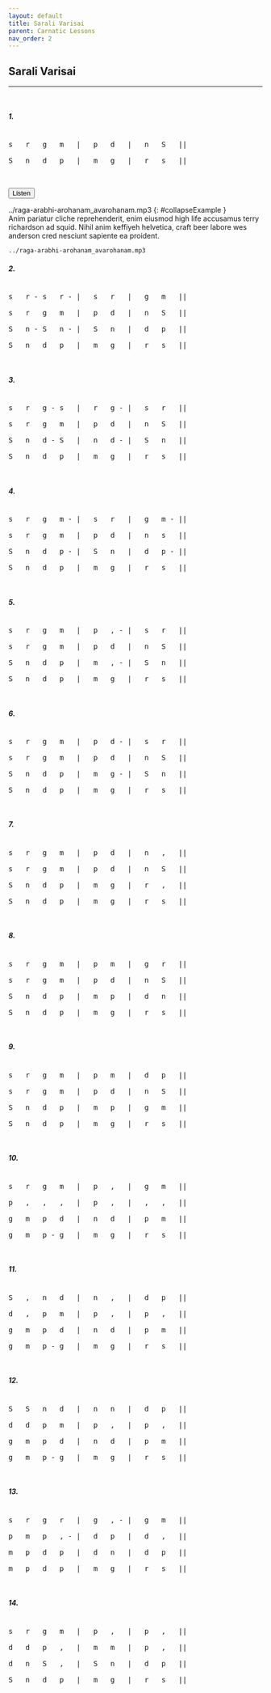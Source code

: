 ```yaml
---
layout: default
title: Sarali Varisai
parent: Carnatic Lessons
nav_order: 2
---
```


## Sarali Varisai

---
<pre>

</pre>

##### **1.**

<pre>

s   r   g   m   |   p   d   |   n   S   ||

S   n   d   p   |   m   g   |   r   s   ||


</pre>
<p>
  <button class="btn btn-primary" type="button" data-toggle="collapse" data-target="#collapseExample" aria-expanded="false" aria-controls="collapseExample">
    Listen
  </button>
</p>
../raga-arabhi-arohanam_avarohanam.mp3
{: #collapseExample }
<div class="collapse" id="collapseExample">
  <div class="card card-body">
    Anim pariatur cliche reprehenderit, enim eiusmod high life accusamus terry richardson ad squid. Nihil anim keffiyeh helvetica, craft beer labore wes anderson cred nesciunt sapiente ea proident.

    ../raga-arabhi-arohanam_avarohanam.mp3
  </div>
</div>


##### **2.**

<pre>

s   r - s   r - |   s   r   |   g   m   ||

s   r   g   m   |   p   d   |   n   S   ||

S   n - S   n - |   S   n   |   d   p   ||

S   n   d   p   |   m   g   |   r   s   ||


</pre>

##### **3.**

<pre>

s   r   g - s   |   r   g - |   s   r   ||

s   r   g   m   |   p   d   |   n   S   ||

S   n   d - S   |   n   d - |   S   n   ||

S   n   d   p   |   m   g   |   r   s   ||


</pre>

##### **4.**

<pre>

s   r   g   m - |   s   r   |   g   m - ||

s   r   g   m   |   p   d   |   n   s   ||

S   n   d   p - |   S   n   |   d   p - ||

S   n   d   p   |   m   g   |   r   s   ||


</pre>

##### **5.**

<pre>

s   r   g   m   |   p   , - |   s   r   ||

s   r   g   m   |   p   d   |   n   S   ||

S   n   d   p   |   m   , - |   S   n   ||

S   n   d   p   |   m   g   |   r   s   ||


</pre>

##### **6.**

<pre>

s   r   g   m   |   p   d - |   s   r   ||

s   r   g   m   |   p   d   |   n   S   ||

S   n   d   p   |   m   g - |   S   n   ||

S   n   d   p   |   m   g   |   r   s   ||


</pre>

##### **7.**

<pre>

s   r   g   m   |   p   d   |   n   ,   ||

s   r   g   m   |   p   d   |   n   S   ||

S   n   d   p   |   m   g   |   r   ,   ||

S   n   d   p   |   m   g   |   r   s   ||


</pre>

##### **8.**

<pre>

s   r   g   m   |   p   m   |   g   r   ||

s   r   g   m   |   p   d   |   n   S   ||

S   n   d   p   |   m   p   |   d   n   ||

S   n   d   p   |   m   g   |   r   s   ||


</pre>

##### **9.**

<pre>

s   r   g   m   |   p   m   |   d   p   ||

s   r   g   m   |   p   d   |   n   S   ||

S   n   d   p   |   m   p   |   g   m   ||

S   n   d   p   |   m   g   |   r   s   ||


</pre>

##### **10.**

<pre>

s   r   g   m   |   p   ,   |   g   m   ||

p   ,   ,   ,   |   p   ,   |   ,   ,   ||

g   m   p   d   |   n   d   |   p   m   ||

g   m   p - g   |   m   g   |   r   s   ||


</pre>

##### **11.**

<pre>

S   ,   n   d   |   n   ,   |   d   p   ||

d   ,   p   m   |   p   ,   |   p   ,   ||

g   m   p   d   |   n   d   |   p   m   ||

g   m   p - g   |   m   g   |   r   s   ||


</pre>

##### **12.**

<pre>

S   S   n   d   |   n   n   |   d   p   ||

d   d   p   m   |   p   ,   |   p   ,   ||

g   m   p   d   |   n   d   |   p   m   ||

g   m   p - g   |   m   g   |   r   s   ||


</pre>

##### **13.**

<pre>

s   r   g   r   |   g   , - |   g   m   ||

p   m   p   , - |   d   p   |   d   ,   ||

m   p   d   p   |   d   n   |   d   p   ||

m   p   d   p   |   m   g   |   r   s   ||


</pre>

##### **14.**

<pre>

s   r   g   m   |   p   ,   |   p   ,   ||

d   d   p   ,   |   m   m   |   p   ,   ||

d   n   S   ,   |   S   n   |   d   p   ||

S   n   d   p   |   m   g   |   r   s   ||


</pre>